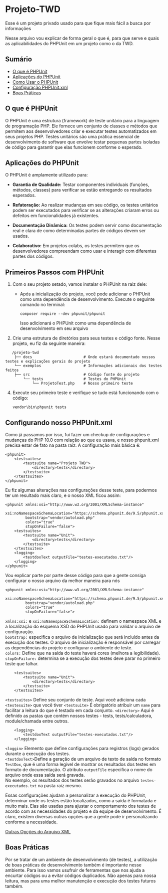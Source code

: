 # Projeto-TWD
Esse é um projeto privado usado para que fique mais fácil a busca por informações

Nesse arquivo vou explicar de forma geral o que é, para que serve e quais as aplicabilidades do PHPUnit em um projeto como o da TWD.

## Sumário
- [O que é PHPUnit](#o-que-é-phpunit)
- [Aplicações do PHPUnit](#aplicações-do-phpunit)
- [Como Usar o PHPUnit](#primeiros-passos-com-phpunit)
- [Configuração PHPUnit.xml](#configurando-nosso-phpunitxml)
- [Boas Práticas](#boas-práticas)


## O que é PHPUnit
O PHPUnit é uma estrutura (framework) de teste unitário para a linguagem de programação PHP. Ele fornece um conjunto de classes e métodos que permitem aos desenvolvedores criar e executar testes automatizados em seus projetos PHP. Testes unitários são uma prática essencial de desenvolvimento de software que envolve testar pequenas partes isoladas de código para garantir que elas funcionem conforme o esperado.


## Aplicações do PHPUnit
O PHPUnit é amplamente utilizado para:
 - **Garantia de Qualidade:** Testar componentes individuais (funções, métodos, classes) para verificar se estão entregando os resultados esperados.

 - **Refatoração:** Ao realizar mudanças em seu código, os testes unitários podem ser executados para verificar se as alterações criaram erros ou defeitos em funcionalidades já existentes.
 
 - **Documentação Dinâmica:** Os testes podem servir como documentação real e clara de como determinadas partes de códigos devem ser usados.

 - **Colaborativo:** Em projetos colabs, os testes permitem que os desenvolvedores compreendam como usar e interagir com diferentes partes dos códigos.

## Primeiros Passos com PHPUnit
 1. Com o seu projeto setado, vamos instalar o PHPUnit na raiz dele:
    * Após a inicialização do projeto, você pode adicionar o PHPUnit como uma dependência de desenvolvimento. Execute o seguinte comando no terminal: <pre>```composer require --dev phpunit/phpunit```</pre>
    Isso adicionará o PHPUnit como uma dependência de desenvolvimento em seu arquivo 

 2. Crie uma estrutura de diretórios para seus testes e código fonte. Nesse projeto, eu fiz da seguinte maneira:
 ```
    /projeto-twd
     ├── docs                       # Onde estará documentado nossos testes e explicações gerais do projeto
     └── exemplos                   # Informações adicionais dos testes feitos
     ├── src                        # Código fonte do projeto
         └── tests                  # Testes do PHPUnit
             └── ProjetoTest.php    # Nosso primeiro teste
 ```

 4. Execute seu primeiro teste e verifique se tudo está funcionando com o código: <pre>```vendor\bin\phpunit tests```</pre>

## Configurando nosso PHPUnit.xml
Como já passamos por isso, fui fazer um checkup de configurações e mudanças do PHP 10.0 com relação ao que eu usava, e nosso phpunit.xml precisa estar de fato na pasta raiz. A configuração mais básica é:

```
<phpunit>
    <testsuites>
        <testsuite name="Projeto TWD">
            <directory>tests</directory>
        </testsuite>
    </testsuites>
</phpunit>
```
Eu fiz algumas alterações nas configurações desse teste, para podermos ter um resultado mais claro, e o nosso XML ficou assim:
```
<phpunit xmlns:xsi="http://www.w3.org/2001/XMLSchema-instance"
         xsi:noNamespaceSchemaLocation="https://schema.phpunit.de/9.5/phpunit.xsd"
         bootstrap="vendor/autoload.php"
         colors="true"
         stopOnFailure="false">
    <testsuites>
        <testsuite name="Unit">
            <directory>tests</directory>
        </testsuite>
    </testsuites>
    <logging>
        <testdoxText outputFile="testes-executados.txt"/>
    </logging>
</phpunit>
```

Vou explicar parte por parte desse código para que a gente consiga configurar o nosso arquivo da melhor maneira para nós

```
<phpunit xmlns:xsi="http://www.w3.org/2001/XMLSchema-instance"
         xsi:noNamespaceSchemaLocation="https://schema.phpunit.de/9.5/phpunit.xsd"
         bootstrap="vendor/autoload.php"
         colors="true"
         stopOnFailure="false">
```

```xmlns:xsi:``` e ```xsi:noNamespaceSchemaLocation:``` definem o namespace XML e a localização do esquema XSD do PHPUnit usado para validar o arquivo de configuração. <br />
```bootstrap:``` especifica o arquivo de inicialização que será incluído antes da execução dos testes. O arquivo de inicialização é responsável por carregar as dependências do projeto e configurar o ambiente de teste.<br />
```colors:``` Define que na saída do teste haverá cores (melhora a legibilidade).<br />
```stopOnFailure:``` determina se a execução dos testes deve parar no primeiro teste que falhar.

```
    <testsuites>
        <testsuite name="Unit">
            <directory>tests</directory>
        </testsuite>
    </testsuites>
```

```<testsuites>``` Define seu conjunto de teste. Aqui você adiciona cada ```<testesuite>``` que você tiver
```<testsuite>``` É obrigatório atribuir um ```name``` para facilitar a leitura do que é testado em cada conjunto.
```<directory>``` Aqui é definido as pastas que contém nossos testes - tests, tests/calculadora, module/chamada entre outros.

```
    <logging>
        <testdoxText outputFile="testes-executados.txt"/>
    </logging>
```

```<loggin>``` Elemento que define configurações para registros (logs) gerados durante a execução dos testes.<br />
```<testdoxText>```Define a geração de um arquivo de texto de saída no formato ```TestDox```, que é uma forma legível de mostrar os resultados dos testes em formato de documentação. O atributo ```outputFile``` especifica o nome do arquivo onde essa saída será gravada. <br />
No exemplo, os resultados dos testes serão gravados no arquivo ```testes-executados.txt``` na pasta raiz mesmo.

Essas configurações ajudam a personalizar a execução do PHPUnit, determinar onde os testes estão localizados, como a saída é formatada e muito mais. Elas são usadas para ajustar o comportamento dos testes de acordo com as necessidades do projeto e da equipe de desenvolvimento. É claro, existem diversas outras opções que a gente pode ir personalizando conforme a necessidade.

<a href="https://docs.phpunit.de/en/10.3/configuration.html#">Outras Opções do Arquivo XML</a>

## Boas Práticas
Por se tratar de um ambiente de desenvolvimento (de testes), a utilização de boas práticas de desenvolvimento também é importante nesse ambiente. Para isso vamos usufruir de ferramentas que nos ajuda a encurtar códigos ou a evitar códigos duplicados. Não apenas para nossa leitura, mas para uma melhor manutenção e execução dos testes futuros também.